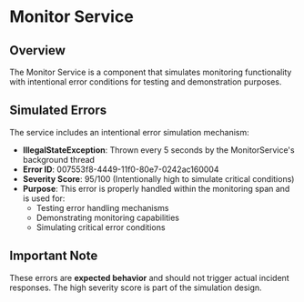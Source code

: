 # Monitor Service

## Overview
The Monitor Service is a component that simulates monitoring functionality with intentional error conditions for testing and demonstration purposes.

## Simulated Errors
The service includes an intentional error simulation mechanism:

- **IllegalStateException**: Thrown every 5 seconds by the MonitorService's background thread
- **Error ID**: 007553f8-4449-11f0-80e7-0242ac160004
- **Severity Score**: 95/100 (Intentionally high to simulate critical conditions)
- **Purpose**: This error is properly handled within the monitoring span and is used for:
  - Testing error handling mechanisms
  - Demonstrating monitoring capabilities
  - Simulating critical error conditions

## Important Note
These errors are **expected behavior** and should not trigger actual incident responses. The high severity score is part of the simulation design.